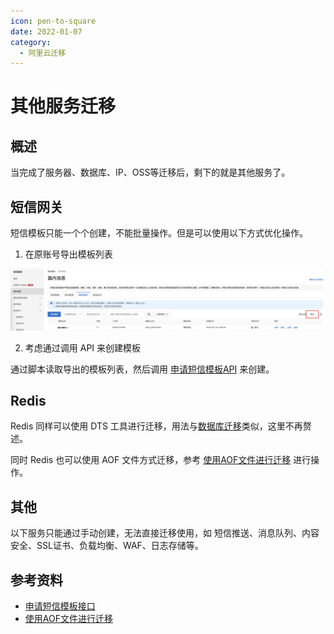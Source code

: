 ```yaml
---
icon: pen-to-square
date: 2022-01-07
category:
  - 阿里云迁移
---
```


# 其他服务迁移

## 概述

当完成了服务器、数据库、IP、OSS等迁移后，剩下的就是其他服务了。

## 短信网关

短信模板只能一个个创建，不能批量操作。但是可以使用以下方式优化操作。

1. 在原账号导出模板列表

![alt text](6.image-16.png)

2. 考虑通过调用 API 来创建模板

通过脚本读取导出的模板列表，然后调用 [申请短信模板API](https://api.aliyun.com/document/Dysmsapi/2017-05-25/CreateSmsTemplate) 来创建。


## Redis

Redis 同样可以使用 DTS 工具进行迁移，用法与[数据库迁移](./03-数据库迁移.md)类似，这里不再赘述。

同时 Redis 也可以使用 AOF 文件方式迁移，参考 [使用AOF文件进行迁移](https://help.aliyun.com/zh/redis/user-guide/use-aof-files-to-migrate-data) 进行操作。

## 其他

以下服务只能通过手动创建，无法直接迁移使用，如 短信推送、消息队列、内容安全、SSL证书、负载均衡、WAF、日志存储等。


## 参考资料

- [申请短信模板接口](https://api.aliyun.com/document/Dysmsapi/2017-05-25/CreateSmsTemplate)
- [使用AOF文件进行迁移](https://help.aliyun.com/zh/redis/user-guide/use-aof-files-to-migrate-data)